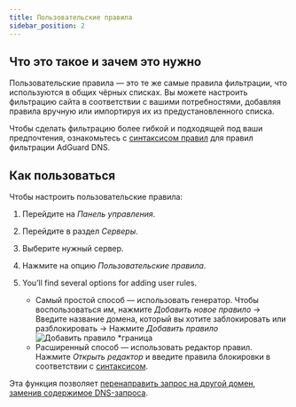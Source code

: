 ```yaml
---
title: Пользовательские правила
sidebar_position: 2
---
```


## Что это такое и зачем это нужно

Пользовательские правила — это те же самые правила фильтрации, что используются в общих чёрных списках. Вы можете настроить фильтрацию сайта в соответствии с вашими потребностями, добавляя правила вручную или импортируя их из предустановленного списка.

Чтобы сделать фильтрацию более гибкой и подходящей под ваши предпочтения, ознакомьтесь с [синтаксисом правил](/general/dns-filtering-syntax/) для правил фильтрации AdGuard DNS.

## Как пользоваться

Чтобы настроить пользовательские правила:

1. Перейдите на _Панель управления_.

2. Перейдите в раздел _Серверы_.

3. Выберите нужный сервер.

4. Нажмите на опцию _Пользовательские правила_.

5. You’ll find several options for adding user rules.

   - Самый простой способ — использовать генератор. Чтобы воспользоваться им, нажмите _Добавить новое правило_ → Введите название домена, который вы хотите заблокировать или разблокировать → Нажмите _Добавить правило_
     ![Добавить правило \*граница](https://cdn.adtidy.org/content/kb/dns/private/new_dns/userrules_step5.png)
   - Расширенный способ — использовать редактор правил. Нажмите _Открыть редактор_ и введите правила блокировки в соответствии с [синтаксисом](/general/dns-filtering-syntax/).

Эта функция позволяет [перенаправить запрос на другой домен, заменив содержимое DNS-запроса](/general/dns-filtering-syntax/#dnsrewrite-modifier).
